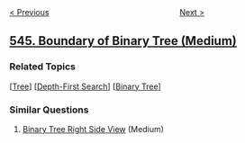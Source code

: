 <!--|This file generated by command(leetcode description); DO NOT EDIT.    |-->
<!--+----------------------------------------------------------------------+-->
<!--|@author    openset <openset.wang@gmail.com>                           |-->
<!--|@link      https://github.com/openset                                 |-->
<!--|@home      https://github.com/openset/leetcode                        |-->
<!--+----------------------------------------------------------------------+-->

[< Previous](../output-contest-matches "Output Contest Matches")
　　　　　　　　　　　　　　　　
[Next >](../remove-boxes "Remove Boxes")

## [545. Boundary of Binary Tree (Medium)](https://leetcode.com/problems/boundary-of-binary-tree "二叉树的边界")



### Related Topics
  [[Tree](../../tag/tree/README.md)]
  [[Depth-First Search](../../tag/depth-first-search/README.md)]
  [[Binary Tree](../../tag/binary-tree/README.md)]

### Similar Questions
  1. [Binary Tree Right Side View](../binary-tree-right-side-view) (Medium)
